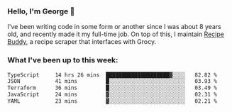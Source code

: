 ### Hello, I'm George 👋

I've been writing code in some form or another since I was about 8 years old, and recently made it my full-time job. On top of this, I maintain [Recipe Buddy](https://github.com/georgegebbett/recipe-buddy), a recipe scraper that interfaces with Grocy.  

<!--
**georgegebbett/georgegebbett** is a ✨ _special_ ✨ repository because its `README.md` (this file) appears on your GitHub profile.

Here are some ideas to get you started:

- 🔭 I’m currently working on ...
- 🌱 I’m currently learning ...
- 👯 I’m looking to collaborate on ...
- 🤔 I’m looking for help with ...
- 💬 Ask me about ...
- 📫 How to reach me: ...
- 😄 Pronouns: ...
- ⚡ Fun fact: ...
-->

### What I've been up to this week:
<!--START_SECTION:waka-->

```txt
TypeScript     14 hrs 26 mins  ████████████████████▓░░░░   82.82 %
JSON           41 mins         █░░░░░░░░░░░░░░░░░░░░░░░░   03.93 %
Terraform      36 mins         █░░░░░░░░░░░░░░░░░░░░░░░░   03.49 %
JavaScript     24 mins         ▓░░░░░░░░░░░░░░░░░░░░░░░░   02.31 %
YAML           23 mins         ▓░░░░░░░░░░░░░░░░░░░░░░░░   02.21 %
```

<!--END_SECTION:waka-->
